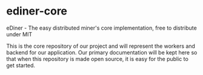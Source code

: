 # ediner-core
eDiner - The easy distributed miner's core implementation, free to distribute under MIT

This is the core repository of our project and will represent the workers and backend for our application.
Our primary documentation will be kept here so that when this repository is made open source, it is easy
for the public to get started.
